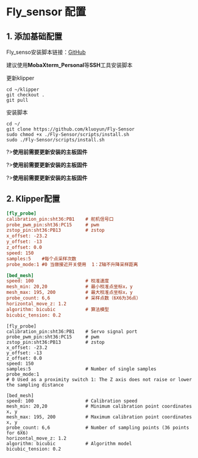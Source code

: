 # Fly_sensor 配置

## 1. 添加基础配置

Fly_senso安装脚本链接：[GitHub](https://github.com/kluoyun/Fly-Sensor) 

建议使用**MobaXterm_Personal**等**SSH**工具安装脚本

更新klipper

```
cd ~/klipper
git checkout .
git pull
```
安装脚本
```
cd ~/
git clone https://github.com/kluoyun/Fly-Sensor
sudo chmod +x ./Fly-Sensor/scripts/install.sh
sudo ./Fly-Sensor/scripts/install.sh

```

?>**使用前需要更新安装的主板固件**

?>**使用前需要更新安装的主板固件**

?>**使用前需要更新安装的主板固件**

## 2. Klipper配置

```cfg
[fly_probe]
calibration_pin:sht36:PB1    # 舵机信号口
probe_pwm_pin:sht36:PC15     # pwm
zstop_pin:sht36:PB13         # zstop
x_offset: -23.2
y_offset: -13
z_offset: 0.0
speed: 150
samples:5    #每个点采样次数
probe_mode:1 #0 当做接近开关使用  1：Z轴不升降采样距离 

[bed_mesh]
speed: 100                   # 校准速度
mesh_min: 20,20              # 最小校准点坐标x，y
mesh_max: 195, 200           # 最大校准点坐标x，y
probe_count: 6,6             # 采样点数（6X6为36点）
horizontal_move_z: 1.2
algorithm: bicubic           # 算法模型
bicubic_tension: 0.2         
```

```
[fly_probe]
calibration_pin:sht36:PB1    # Servo signal port
probe_pwm_pin:sht36:PC15     # pwm
zstop_pin:sht36:PB13         # zstop
x_offset: -23.2
y_offset: -13
z_offset: 0.0
speed: 150
samples:5                    # Number of single samples
probe_mode:1                 
# 0 Used as a proximity switch 1: The Z axis does not raise or lower the sampling distance 

[bed_mesh]
speed: 100                   # Calibration speed
mesh_min: 20,20              # Minimum calibration point coordinates x, y
mesh_max: 195, 200           # Maximum calibration point coordinates x, y
probe_count: 6,6             # Number of sampling points (36 points for 6X6)
horizontal_move_z: 1.2
algorithm: bicubic           # Algorithm model
bicubic_tension: 0.2         
```

